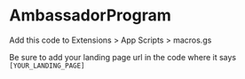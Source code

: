 # AmbassadorProgram

Add this code to Extensions > App Scripts > macros.gs

Be sure to add your landing page url in the code where it says `[YOUR_LANDING_PAGE]`
